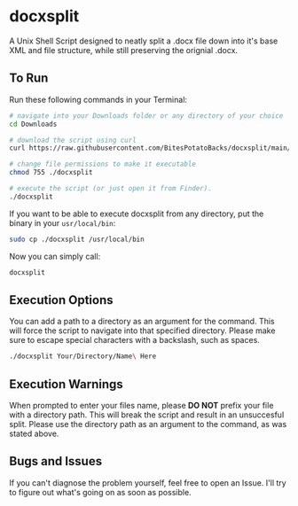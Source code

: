 # docxsplit
A Unix Shell Script designed to neatly split a .docx file down into it's base XML and file structure, while still preserving the orignial .docx.

## To Run

Run these following commands in your Terminal:
```zsh
# navigate into your Downloads folder or any directory of your choice
cd Downloads

# download the script using curl
curl https://raw.githubusercontent.com/BitesPotatoBacks/docxsplit/main/docxsplit --output docxsplit

# change file permissions to make it executable
chmod 755 ./docxsplit

# execute the script (or just open it from Finder).
./docxsplit
```
If you want to be able to execute docxsplit from any directory, put the binary in your `usr/local/bin`:
```zsh
sudo cp ./docxsplit /usr/local/bin
```
Now you can simply call:
```zsh
docxsplit
```


## Execution Options

You can add a path to a directory as an argument for the command. This will force the script to navigate into that specified directory. Please make sure to escape special characters with a backslash, such as spaces.

```zsh
./docxsplit Your/Directory/Name\ Here
```

## Execution Warnings
When prompted to enter your files name, please **DO NOT** prefix your file with a directory path. This will break the script and result in an unsuccesful split. Please use the directory path as an argument to the command, as was stated above.

## Bugs and Issues

If you can't diagnose the problem yourself, feel free to open an Issue. I'll try to figure out what's going on as soon as possible.
